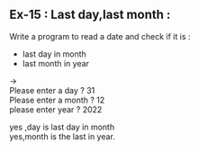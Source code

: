 ## Ex-15 : Last day,last month :  
Write a program to read a date and check if it is :  
- last day in month  
- last month in year  

->  
Please enter a day ? 31  
Please enter a month ? 12  
please enter year ? 2022  

yes ,day is last day in month  
yes,month is the last in year.  
